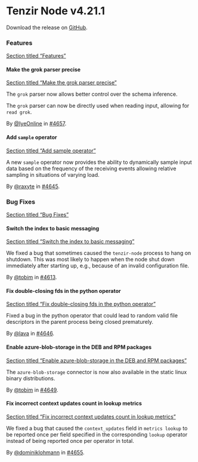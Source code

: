# Tenzir Node v4.21.1

Download the release on [GitHub](https://github.com/tenzir/tenzir/releases/tag/v4.21.1).

### Features

[Section titled “Features”](#features)

#### Make the grok parser precise

[Section titled “Make the grok parser precise”](#make-the-grok-parser-precise)

The `grok` parser now allows better control over the schema inference.

The `grok` parser can now be directly used when reading input, allowing for `read grok`.

By [@IyeOnline](https://github.com/IyeOnline) in [#4657](https://github.com/tenzir/tenzir/pull/4657).

#### Add `sample` operator

[Section titled “Add sample operator”](#add-sample-operator)

A new `sample` operator now provides the ability to dynamically sample input data based on the frequency of the receiving events allowing relative sampling in situations of varying load.

By [@raxyte](https://github.com/raxyte) in [#4645](https://github.com/tenzir/tenzir/pull/4645).

### Bug Fixes

[Section titled “Bug Fixes”](#bug-fixes)

#### Switch the index to basic messaging

[Section titled “Switch the index to basic messaging”](#switch-the-index-to-basic-messaging)

We fixed a bug that sometimes caused the `tenzir-node` process to hang on shutdown. This was most likely to happen when the node shut down immediately after starting up, e.g., because of an invalid configuration file.

By [@tobim](https://github.com/tobim) in [#4613](https://github.com/tenzir/tenzir/pull/4613).

#### Fix double-closing fds in the python operator

[Section titled “Fix double-closing fds in the python operator”](#fix-double-closing-fds-in-the-python-operator)

Fixed a bug in the python operator that could lead to random valid file descriptors in the parent process being closed prematurely.

By [@lava](https://github.com/lava) in [#4646](https://github.com/tenzir/tenzir/pull/4646).

#### Enable azure-blob-storage in the DEB and RPM packages

[Section titled “Enable azure-blob-storage in the DEB and RPM packages”](#enable-azure-blob-storage-in-the-deb-and-rpm-packages)

The `azure-blob-storage` connector is now also available in the static linux binary distributions.

By [@tobim](https://github.com/tobim) in [#4649](https://github.com/tenzir/tenzir/pull/4649).

#### Fix incorrect context updates count in lookup metrics

[Section titled “Fix incorrect context updates count in lookup metrics”](#fix-incorrect-context-updates-count-in-lookup-metrics)

We fixed a bug that caused the `context_updates` field in `metrics lookup` to be reported once per field specified in the corresponding `lookup` operator instead of being reported once per operator in total.

By [@dominiklohmann](https://github.com/dominiklohmann) in [#4655](https://github.com/tenzir/tenzir/pull/4655).